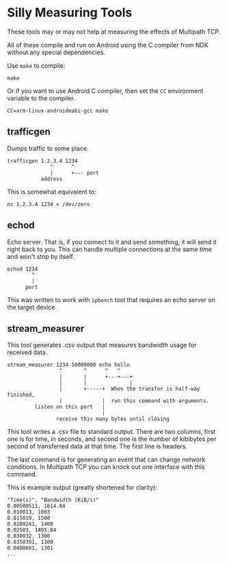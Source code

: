 Silly Measuring Tools
=====================

These tools may or may not help at measuring the effects of Multipath TCP.

All of these compile and run on Android using the C compiler from NDK without
any special dependencies.

Use `make` to compile:

    make

Or if you want to use Android C compiler, then set the `CC` environment
variable to the compiler.

    CC=arm-linux-androideabi-gcc make

trafficgen
----------

Dumps traffic to some place.

    trafficgen 1.2.3.4 1234
                  ^      ^
                  |      +--- port
               address

This is somewhat equivalent to:

    nc 1.2.3.4 1234 < /dev/zero

echod
-----

Echo server. That is, if you connect to it and send something, it will send it
right back to you. This can handle multiple connections at the same time and
won't stop by itself.

    echod 1234
            ^
            |
          port

This was written to work with `ipbench` tool that requires an echo server on
the target device.

stream_measurer
---------------

This tool generates .csv output that measures bandwidth usage for received
data.

    stream_measurer 1234 10000000 echo hello
                     ^       ^      ^   ^
                     |       |      +---+---+
                     |       |              |
                     |       +-----+  When the transfer is half-way finished,
                     |             |  run this command with arguments.
             listen on this port   |
                                   |
                    receive this many bytes until closing

This tool writes a .csv file to standard output. There are two columns, first
one is for time, in seconds, and second one is the number of kibibytes per
second of transferred data at that time. The first line is headers.

The last command is for generating an event that can change network conditions.
In Multipath TCP you can knock out one interface with this command.

This is example output (greatly shortened for clarity):

    "Time(s)", "Bandwidth (KiB/s)"
    0.00500511, 1614.04
    0.010013, 1003
    0.015019, 1500
    0.0200241, 1400
    0.02503, 1405.04
    0.030032, 1300
    0.0350391, 1300
    0.0400601, 1301
    ...


